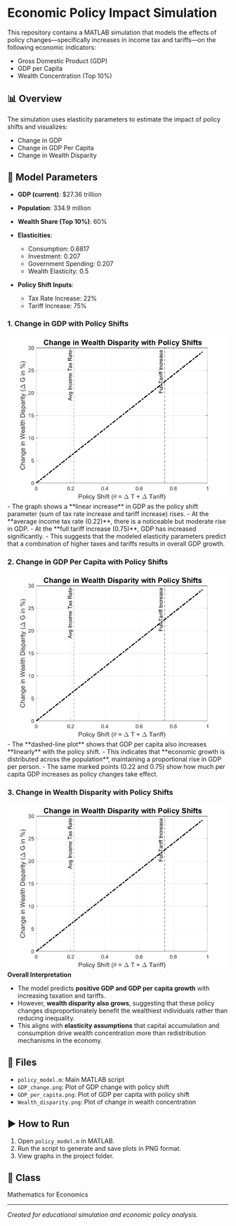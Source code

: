 # Economic Policy Impact Simulation

This repository contains a MATLAB simulation that models the effects of policy changes—specifically increases in income tax and tariffs—on the following economic indicators:

- Gross Domestic Product (GDP)
- GDP per Capita
- Wealth Concentration (Top 10%)

## 📊 Overview

The simulation uses elasticity parameters to estimate the impact of policy shifts and visualizes:

- Change in GDP
- Change in GDP Per Capita
- Change in Wealth Disparity

## 🧠 Model Parameters

- **GDP (current)**: \$27.36 trillion  
- **Population**: 334.9 million  
- **Wealth Share (Top 10%)**: 60%  
- **Elasticities**:
  - Consumption: 0.6817
  - Investment: 0.207
  - Government Spending: 0.207
  - Wealth Elasticity: 0.5

- **Policy Shift Inputs**:
  - Tax Rate Increase: 22%
  - Tariff Increase: 75%
 
    
 
### **1. Change in GDP with Policy Shifts**  
<div align="center">
    <img src="GDP_change.png" alt="Change in GDP" width="600">
</div>
- The graph shows a **linear increase** in GDP as the policy shift parameter (sum of tax rate increase and tariff increase) rises.  
- At the **average income tax rate (0.22)**, there is a noticeable but moderate rise in GDP.  
- At the **full tariff increase (0.75)**, GDP has increased significantly.  
- This suggests that the modeled elasticity parameters predict that a combination of higher taxes and tariffs results in overall GDP growth.  

### **2. Change in GDP Per Capita with Policy Shifts**  
<div align="center">
    <img src="GDP_per_capita.png" alt="Change in GDP Per Capita" width="600">
</div>
- The **dashed-line plot** shows that GDP per capita also increases **linearly** with the policy shift.  
- This indicates that **economic growth is distributed across the population**, maintaining a proportional rise in GDP per person.  
- The same marked points (0.22 and 0.75) show how much per capita GDP increases as policy changes take effect.  

### **3. Change in Wealth Disparity with Policy Shifts**  
<div align="center">
    <img src="Wealth_disparity.png" alt="Change in Wealth Disparity" width="600">
</div
- This graph shows a **steady increase in wealth disparity** as policy shifts occur.  
- The **top 10% wealth share grows proportionally** with GDP, suggesting that economic expansion benefits the wealthiest portion of the population more significantly.  
- Even at the lowest policy shift level, the wealth concentration of the top 10% **increases**, which indicates that policies may exacerbate wealth inequality rather than redistribute income evenly.  

### **Overall Interpretation**  
- The model predicts **positive GDP and GDP per capita growth** with increasing taxation and tariffs.  
- However, **wealth disparity also grows**, suggesting that these policy changes disproportionately benefit the wealthiest individuals rather than reducing inequality.  
- This aligns with **elasticity assumptions** that capital accumulation and consumption drive wealth concentration more than redistribution mechanisms in the economy.  

## 📁 Files

- `policy_model.m`: Main MATLAB script
- `GDP_change.png`: Plot of GDP change with policy shift
- `GDP_per_capita.png`: Plot of GDP per capita with policy shift
- `Wealth_disparity.png`: Plot of change in wealth concentration

## ▶️ How to Run

1. Open `policy_model.m` in MATLAB.
2. Run the script to generate and save plots in PNG format.
3. View graphs in the project folder.

## 📌 Class

Mathematics for Economics

---

*Created for educational simulation and economic policy analysis.*
